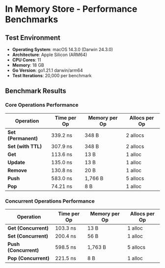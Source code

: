 # In Memory Store - Performance Benchmarks

## Test Environment

- **Operating System**: macOS 14.3.0 (Darwin 24.3.0)
- **Architecture**: Apple Silicon (ARM64)
- **CPU Cores**: 11
- **Memory**: 18 GB
- **Go Version**: go1.21.1 darwin/arm64
- **Test Iterations**: 20,000 per benchmark

## Benchmark Results

### Core Operations Performance

| Operation | Time per Op | Memory per Op | Allocs per Op |
|-----------|-------------|---------------|---------------|
| **Set (Permanent)** | 339.2 ns | 348 B | 2 allocs |
| **Set (with TTL)** | 307.9 ns | 348 B | 2 allocs |
| **Get** | 113.6 ns | 13 B | 1 alloc |
| **Update** | 135.0 ns | 13 B | 1 alloc |
| **Remove** | 130.8 ns | 20 B | 1 alloc |
| **Push** | 583.0 ns | 1,766 B | 5 allocs |
| **Pop** | 74.21 ns | 8 B | 1 alloc |

### Concurrent Operations Performance

| Operation | Time per Op | Memory per Op | Allocs per Op |
|-----------|-------------|---------------|---------------|
| **Get (Concurrent)** | 103.3 ns | 13 B | 1 alloc |
| **Set (Concurrent)** | 200.4 ns | 56 B | 1 alloc |
| **Push (Concurrent)** | 598.5 ns | 1,763 B | 5 allocs |
| **Pop (Concurrent)** | 221.5 ns | 8 B | 1 alloc |